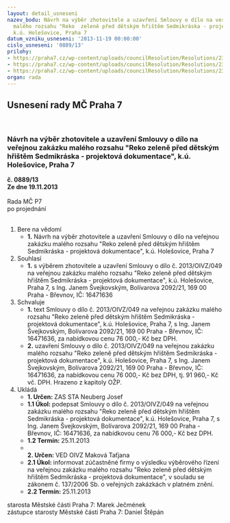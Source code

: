 ```yaml
---
layout: detail_usneseni
nazev_bodu: Návrh na výběr zhotovitele a uzavření Smlouvy o dílo na veřejnou zakázku
  malého rozsahu "Reko  zeleně před dětským hřištěm Sedmikráska - projektová dokumentace",
  k.ú. Holešovice, Praha 7
datum_vzniku_usneseni: '2013-11-19 00:00:00'
cislo_usneseni: '0889/13'
prilohy:
- https://praha7.cz/wp-content/uploads/councilResolution/Resolutions/23492/60-13-2._sod-_op.doc
- https://praha7.cz/wp-content/uploads/councilResolution/Resolutions/23492/60-13-5._v%c3%bdzva.doc
- https://praha7.cz/wp-content/uploads/councilResolution/Resolutions/23492/60-13-7.%c5%beivnostensk%c3%bd_rejst%c5%99%c3%adk.pdf
organ: rada
---
```

<div id="ucUsn_pList" class="usn">
	<span><h2>Usnesení rady MČ Praha 7 </h2>
<br></span><div class="standBody">
<span><h3>Návrh na výběr zhotovitele a uzavření Smlouvy o dílo na veřejnou zakázku malého rozsahu "Reko  zeleně před dětským hřištěm Sedmikráska - projektová dokumentace", k.ú. Holešovice, Praha 7</h3></span><div class="center">
		<strong>č. 0889/13</strong><br>
	</div>
<div class="center">
		<strong>Ze dne 19.11.2013</strong><br><br>
	</div>Rada MČ P7<br> po projednání<br><br><ol>
<li>Bere na vědomí<ul><li>
<strong>1.</strong> Návrh na výběr zhotovitele a uzavření Smlouvy o dílo na veřejnou zakázku malého rozsahu "Reko  zeleně před dětským hřištěm Sedmikráska - projektová dokumentace", k.ú. Holešovice, Praha 7</li></ul>
</li>
<li>Souhlasí<ul><li>
<strong>1.</strong> s výběrem zhotovitele a uzavření Smlouvy o dílo č. 2013/OIVZ/049 na veřejnou zakázku malého rozsahu  "Reko  zeleně před dětským hřištěm Sedmikráska - projektová dokumentace", k.ú. Holešovice, Praha 7, s Ing. Janem Švejkovským, Bolívarova 2092/21, 169 00 Praha - Břevnov, IČ: 16471636</li></ul>
</li>
<li>Schvaluje<ul>
<li>
<strong>1.</strong> text Smlouvy o dílo č. 2013/OIVZ/049 na veřejnou zakázku malého rozsahu  "Reko  zeleně před dětským hřištěm Sedmikráska - projektová dokumentace", k.ú. Holešovice, Praha 7, s Ing. Janem Švejkovským, Bolívarova 2092/21, 169 00 Praha - Břevnov, IČ: 16471636, za nabídkovou cenu  76 000,- Kč bez DPH.</li>
<li>
<strong>2.</strong> uzavření Smlouvy o dílo č. 2013/OIVZ/049 na veřejnou zakázku malého rozsahu  "Reko  zeleně před dětským hřištěm Sedmikráska - projektová dokumentace", k.ú. Holešovice, Praha 7, s Ing. Janem Švejkovským, Bolívarova 2092/21, 169 00 Praha - Břevnov, IČ: 16471636, za nabídkovou cenu 76 000,- Kč bez DPH,  tj. 91 960,- Kč vč. DPH. Hrazeno z kapitoly OŽP.</li>
</ul>
</li>
<li>Ukládá<ul>
<li>
<strong>1. Určen: </strong>ZAS STA Neuberg Josef</li>
<li>
<strong>1.1 Úkol: </strong>podepsat Smlouvy o dílo č. 2013/OIVZ/049 na veřejnou zakázku malého rozsahu  "Reko  zeleně před dětským hřištěm Sedmikráska - projektová dokumentace", k.ú. Holešovice, Praha 7, s Ing. Janem Švejkovským, Bolívarova 2092/21, 169 00 Praha - Břevnov, IČ: 16471636, za nabídkovou cenu  76 000,- Kč bez DPH.</li>
<li>
<strong>1.2 Termín: </strong>25.11.2013</li>
<li>
<strong><br>2. Určen: </strong>VED OIVZ Maková Taťjana</li>
<li>
<strong>2.1 Úkol: </strong>informovat zúčastněné firmy o výsledku výběrového řízení na veřejnou zakázku  malého rozsahu "Reko  zeleně před dětským hřištěm Sedmikráska - projektová dokumentace", v souladu se zákonem č. 137/2006 Sb. o veřejných zakázkách v platném znění.</li>
<li>
<strong>2.2 Termín: </strong>25.11.2013</li>
</ul>
</li>
</ol>starosta Městské části Praha 7: Marek Ječmének<br>zástupce starosty Městské části Praha 7: Daniel Štěpán 
</div>
</div>